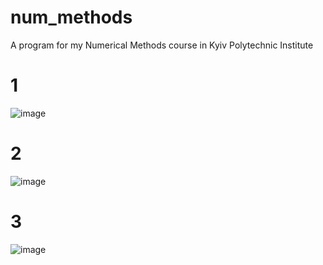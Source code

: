 # num_methods
A program for my Numerical Methods course in Kyiv Polytechnic Institute
# 1
![image](https://user-images.githubusercontent.com/73101718/136500548-d68980e0-c398-4232-a453-9d2aaa963040.png)
# 2
![image](https://user-images.githubusercontent.com/73101718/136560205-0163d5fe-2807-484d-ab3f-66761266887a.png)
# 3
![image](https://user-images.githubusercontent.com/73101718/139241291-4305b295-6f2a-4128-8e6f-1538bafc02ee.png)
